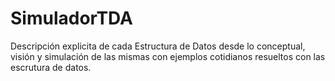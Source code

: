 # SimuladorTDA
Descripción explicita de cada Estructura de Datos desde lo conceptual, visión y simulación de las mismas con ejemplos cotidianos resueltos con las escrutura de datos.
